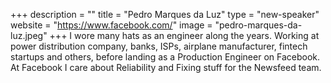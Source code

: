 +++
description = ""
title = "Pedro Marques da Luz"
type = "new-speaker"
website = "https://www.facebook.com/"
image = "pedro-marques-da-luz.jpeg"
+++
I wore many hats as an engineer along the years. Working at power distribution company, banks, ISPs, airplane manufacturer, fintech startups and others, before landing as a Production Engineer on Facebook. At Facebook I care about Reliability and Fixing stuff for the Newsfeed team.